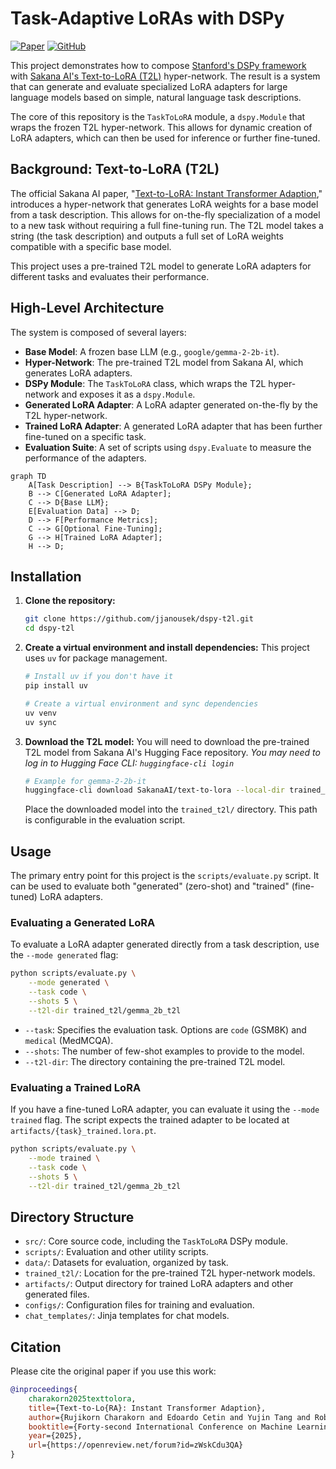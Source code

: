# Task-Adaptive LoRAs with DSPy

[![Paper](https://img.shields.io/badge/paper-2405.15043-B31B1B.svg)](https://arxiv.org/abs/2405.15043)
[![GitHub](https://img.shields.io/badge/GitHub-SakanaAI/text--to--lora-blue?logo=github)](https://github.com/SakanaAI/text-to-lora)

This project demonstrates how to compose [Stanford's DSPy framework](https://github.com/stanford-oval/dspy) with [Sakana AI's Text-to-LoRA (T2L)](https://github.com/SakanaAI/text-to-lora) hyper-network. The result is a system that can generate and evaluate specialized LoRA adapters for large language models based on simple, natural language task descriptions.

The core of this repository is the `TaskToLoRA` module, a `dspy.Module` that wraps the frozen T2L hyper-network. This allows for dynamic creation of LoRA adapters, which can then be used for inference or further fine-tuned.

## Background: Text-to-LoRA (T2L)

The official Sakana AI paper, "[Text-to-LoRA: Instant Transformer Adaption](https://arxiv.org/abs/2405.15043)," introduces a hyper-network that generates LoRA weights for a base model from a task description. This allows for on-the-fly specialization of a model to a new task without requiring a full fine-tuning run. The T2L model takes a string (the task description) and outputs a full set of LoRA weights compatible with a specific base model.

This project uses a pre-trained T2L model to generate LoRA adapters for different tasks and evaluates their performance.

## High-Level Architecture

The system is composed of several layers:

- **Base Model**: A frozen base LLM (e.g., `google/gemma-2-2b-it`).
- **Hyper-Network**: The pre-trained T2L model from Sakana AI, which generates LoRA adapters.
- **DSPy Module**: The `TaskToLoRA` class, which wraps the T2L hyper-network and exposes it as a `dspy.Module`.
- **Generated LoRA Adapter**: A LoRA adapter generated on-the-fly by the T2L hyper-network.
- **Trained LoRA Adapter**: A generated LoRA adapter that has been further fine-tuned on a specific task.
- **Evaluation Suite**: A set of scripts using `dspy.Evaluate` to measure the performance of the adapters.

```mermaid
graph TD
    A[Task Description] --> B{TaskToLoRA DSPy Module};
    B --> C[Generated LoRA Adapter];
    C --> D{Base LLM};
    E[Evaluation Data] --> D;
    D --> F[Performance Metrics];
    C --> G[Optional Fine-Tuning];
    G --> H[Trained LoRA Adapter];
    H --> D;
```

## Installation

1.  **Clone the repository:**

    ```bash
    git clone https://github.com/jjanousek/dspy-t2l.git
    cd dspy-t2l
    ```

2.  **Create a virtual environment and install dependencies:**
    This project uses `uv` for package management.

    ```bash
    # Install uv if you don't have it
    pip install uv

    # Create a virtual environment and sync dependencies
    uv venv
    uv sync
    ```

3.  **Download the T2L model:**
    You will need to download the pre-trained T2L model from Sakana AI's Hugging Face repository.
    _You may need to log in to Hugging Face CLI: `huggingface-cli login`_

    ```bash
    # Example for gemma-2-2b-it
    huggingface-cli download SakanaAI/text-to-lora --local-dir trained_t2l/gemma_2b_t2l --include "trained_t2l/gemma_2b_t2l/*"
    ```

    Place the downloaded model into the `trained_t2l/` directory. This path is configurable in the evaluation script.

## Usage

The primary entry point for this project is the `scripts/evaluate.py` script. It can be used to evaluate both "generated" (zero-shot) and "trained" (fine-tuned) LoRA adapters.

### Evaluating a Generated LoRA

To evaluate a LoRA adapter generated directly from a task description, use the `--mode generated` flag:

```bash
python scripts/evaluate.py \
    --mode generated \
    --task code \
    --shots 5 \
    --t2l-dir trained_t2l/gemma_2b_t2l
```

- `--task`: Specifies the evaluation task. Options are `code` (GSM8K) and `medical` (MedMCQA).
- `--shots`: The number of few-shot examples to provide to the model.
- `--t2l-dir`: The directory containing the pre-trained T2L model.

### Evaluating a Trained LoRA

If you have a fine-tuned LoRA adapter, you can evaluate it using the `--mode trained` flag. The script expects the trained adapter to be located at `artifacts/{task}_trained.lora.pt`.

```bash
python scripts/evaluate.py \
    --mode trained \
    --task code \
    --shots 5 \
    --t2l-dir trained_t2l/gemma_2b_t2l
```

## Directory Structure

- `src/`: Core source code, including the `TaskToLoRA` DSPy module.
- `scripts/`: Evaluation and other utility scripts.
- `data/`: Datasets for evaluation, organized by task.
- `trained_t2l/`: Location for the pre-trained T2L hyper-network models.
- `artifacts/`: Output directory for trained LoRA adapters and other generated files.
- `configs/`: Configuration files for training and evaluation.
- `chat_templates/`: Jinja templates for chat models.

## Citation

Please cite the original paper if you use this work:

```bibtex
@inproceedings{
    charakorn2025texttolora,
    title={Text-to-Lo{RA}: Instant Transformer Adaption},
    author={Rujikorn Charakorn and Edoardo Cetin and Yujin Tang and Robert Tjarko Lange},
    booktitle={Forty-second International Conference on Machine Learning},
    year={2025},
    url={https://openreview.net/forum?id=zWskCdu3QA}
}
```
